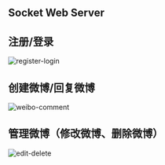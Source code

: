 Socket Web Server
-----------------

注册/登录
---------
![register-login](http://129.28.189.207/static/paper/注册-登录.gif)

创建微博/回复微博
-----------------
![weibo-comment](http://129.28.189.207/static/paper/发微博-评论.gif)

管理微博（修改微博、删除微博）
------------------------------
![edit-delete](http://129.28.189.207/static/paper/修改-删除.gif)
